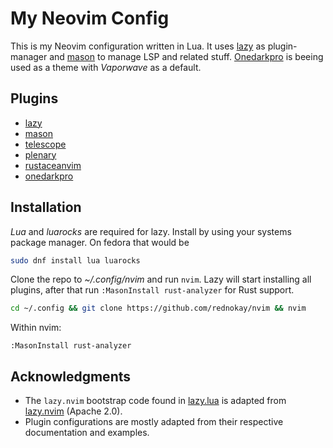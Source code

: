 # My Neovim Config

This is my Neovim configuration written in Lua.
It uses [lazy](https://github.com/folke/lazy.nvim) as plugin-manager and [mason](https://github.com/mason-org/mason.nvim) to manage LSP and related stuff.
[Onedarkpro](https://github.com/olimorris/onedarkpro.nvim) is beeing used as a theme with *Vaporwave* as a default.

## Plugins
- [lazy](https://github.com/folke/lazy.nvim)
- [mason](https://github.com/mason-org/mason.nvim)
- [telescope](https://github.com/nvim-telescope/telescope.nvim)
- [plenary](https://github.com/nvim-lua/plenary.nvim)
- [rustaceanvim](https://github.com/mrcjkb/rustaceanvim)
- [onedarkpro](https://github.com/olimorris/onedarkpro.nvim)

## Installation

*Lua* and *luarocks* are required for lazy. Install by using your systems package manager.
On fedora that would be

```bash
sudo dnf install lua luarocks
```
Clone the repo to *~/.config/nvim* and run `nvim`. Lazy will start installing all plugins,
after that run `:MasonInstall rust-analyzer` for Rust support.

```bash
cd ~/.config && git clone https://github.com/rednokay/nvim && nvim
```

Within nvim:

```vimscript
:MasonInstall rust-analyzer
```

## Acknowledgments
- The `lazy.nvim` bootstrap code found in [lazy.lua](lua/config/lazy.lua) is adapted from [lazy.nvim](https://github.com/folke/lazy.nvim) (Apache 2.0).
- Plugin configurations are mostly adapted from their respective documentation and examples.
